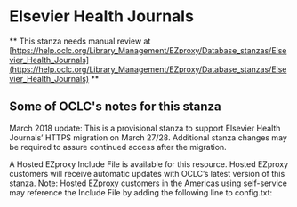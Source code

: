 # Elsevier Health Journals
** This stanza needs manual review at [https://help.oclc.org/Library_Management/EZproxy/Database_stanzas/Elsevier_Health_Journals](https://help.oclc.org/Library_Management/EZproxy/Database_stanzas/Elsevier_Health_Journals) **

## Some of OCLC's notes for this stanza

March 2018 update: This is a provisional stanza to support Elsevier Health Journals&rsquo; HTTPS migration on March 27/28. Additional stanza changes may be required to assure continued access after the migration.

A Hosted EZproxy Include File is available for this resource. Hosted EZproxy customers will receive automatic updates with OCLC&rsquo;s latest version of this stanza. Note: Hosted EZproxy customers in the Americas using self-service may reference the Include File by adding the following line to config.txt:

&nbsp;
